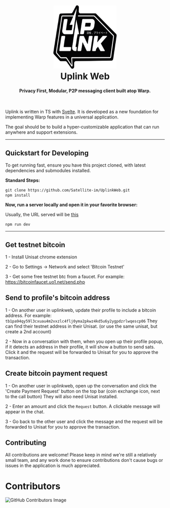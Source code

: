 <h1 align="center">
  <img src="static/logo.png" width=200 height=200/><br>
  Uplink Web
</h1>

<h4 align="center">Privacy First, Modular, P2P messaging client built atop Warp.</h4>

<br/>

Uplink is written in TS with [Svelte](https://svelte.dev/). It is developed as a new foundation for implementing Warp features in a universal application.

The goal should be to build a hyper-customizable application that can run anywhere and support extensions.

---

## Quickstart for Developing

To get running fast, ensure you have this project cloned, with latest dependencies and submodules installed.

**Standard Steps:**

```
git clone https://github.com/Satellite-im/UplinkWeb.git
npm install
```

**Now, run a server locally and open it in your favorite browser:**

Usually, the URL served will be [this](http://localhost:5173/)

```
npm run dev
```

---

## Get testnet bitcoin

1 - Install Unisat chrome extension

2 - Go to Settings -> Network and select 'Bitcoin Testnet'

3 - Get some free testnet btc from a faucet. For example: https://bitcoinfaucet.uo1.net/send.php

## Send to profile's bitcoin address

1 - On another user in uplinkweb, update their profile to include a bitcoin address. For example: `tb1pa94qy59l3cxuau4m2vxzlc4flj0yma2pkwz4kd5u6y2ygpdzrlwqescp06` They can find their testnet address in their Unisat. (or use the same unisat, but create a 2nd account)

2 - Now in a conversation with them, when you open up their profile popup, if it detects an address in their profile, it will show a button to send sats. Click it and the request will be forwarded to Unisat for you to approve the transaction.

## Create bitcoin payment request

1 - On another user in uplinkweb, open up the conversation and click the 'Create Payment Request' button on the top bar (coin exchange icon, next to the call button) They will also need Unisat installed.

2 - Enter an amount and click the `Request` button. A clickable message will appear in the chat.

3 - Go back to the other user and click the message and the request will be forwarded to Unisat for you to approve the transaction.

## Contributing

All contributions are welcome! Please keep in mind we're still a relatively small team, and any work done to ensure contributions don't cause bugs or issues in the application is much appreciated.

# Contributors

![GitHub Contributors Image](https://contrib.rocks/image?repo=Satellite-im/UplinkWeb)
